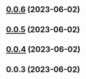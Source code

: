 ## [0.0.6](https://github.com/HikeBao/mock/compare/v0.0.5...v0.0.6) (2023-06-02)



## [0.0.5](https://github.com/HikeBao/mock/compare/v0.0.4...v0.0.5) (2023-06-02)



## [0.0.4](/compare/v0.0.3...v0.0.4) (2023-06-02)



## 0.0.3 (2023-06-02)



